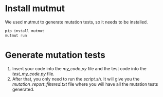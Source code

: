 # Install mutmut
We used mutmut to generate mutation tests, so it needs to be installed.
```bash
pip install mutmut
mutmut run
```

# Generate mutation tests
1. Insert your code into the *my_code.py* file and the test code into the *test_my_code.py* file.
2. After that, you only need to run the *script.sh*. It will give you the *mutation_report_filtered.txt* file where you will have all the mutation tests generated.
